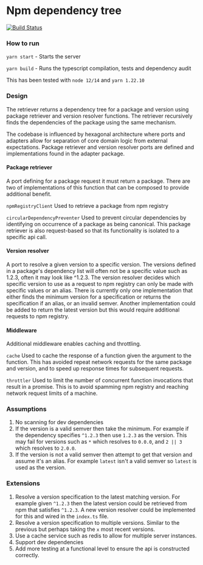 # Npm dependency tree

[![Build Status](https://travis-ci.org/matthewwoodruff/npm-dependency-tree.svg?branch=main)](https://travis-ci.org/matthewwoodruff/npm-dependency-tree)

### How to run

`yarn start` - Starts the server

`yarn build` - Runs the typescript compilation, tests and dependency audit

This has been tested with `node 12/14` and `yarn 1.22.10` 

### Design
The retriever returns a dependency tree for a package and version using package retriever and version resolver functions. The retriever recursively finds the dependencies of the package using the same mechanism. 

The codebase is influenced by hexagonal architecture where ports and adapters allow for separation of core domain logic from external expectations. Package retriever and version resolver ports are defined and implementations found in the adapter package.

#### Package retriever
A port defining for a package request it must return a package. There are two of implementations of this function that can be composed to provide additional benefit.

`npmRegistryClient` Used to retrieve a package from npm registry

`circularDependencyPreventer` Used to prevent circular dependencies by identifying on occurrence of a package as being canonical. This package retriever is also request-based so that its functionality is isolated to a specific api call. 

#### Version resolver
A port to resolve a given version to a specific version. The versions defined in a package's dependency list will often not be a specific value such as 1.2.3, often it may look like ^1.2.3. The version resolver decides which specific version to use as a request to npm registry can only be made with specific values or an alias. There is currently only one implementation that either finds the minimum version for a specification or returns the specification if an alias, or an invalid semver. Another implementation could be added to return the latest version but this would require additional requests to npm registry. 

#### Middleware
Additional middleware enables caching and throttling. 

`cache` Used to cache the response of a function given the argument to the function. This has avoided repeat network requests for the same package and version, and to speed up response times for subsequent requests.

`throttler` Used to limit the number of concurrent function invocations that result in a promise. This is to avoid spamming npm registry and reaching network request limits of a machine.

### Assumptions

1. No scanning for dev dependencies
2. If the version is a valid semver then take the minimum. For example if the dependency specifies `^1.2.3` then use `1.2.3` as the version. This may fail for versions such as `*` which resolves to `0.0.0`, and `2 || 3` which resolves to `2.0.0`.
3. If the version is not a valid semver then attempt to get that version and assume it's an alias. For example `latest` isn't a valid semver so `latest` is used as the version.

### Extensions

1. Resolve a version specification to the latest matching version. For example given `^1.2.3` then the latest version could be retrieved from npm that satisfies `^1.2.3`. A new version resolver could be implemented for this and wired in the `index.ts` file.
2. Resolve a version specification to multiple versions. Similar to the previous but perhaps taking the `x` most recent versions.
3. Use a cache service such as redis to allow for multiple server instances.
4. Support dev dependencies
5. Add more testing at a functional level to ensure the api is constructed correctly.

